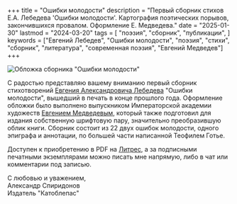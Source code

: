 +++
title = "Ошибки молодости"
description = "Первый сборник стихов Е.А. Лебедева 'Ошибки молодости'. Картография поэтических порывов, закончившихся провалом. Оформление Е. Медведева."
date = "2025-01-30"
lastmod = "2024-03-20"
tags = [
    "поэзия",
    "сборник",
    "публикации",
]
keywords = ["Евгений Лебедев", "Ошибки молодости", "поэзия", "стихи", "сборник", "литература", "современная поэзия", "Евгений Медведев"]
+++

![Обложка сборника "Ошибки молодости"](/images/collection/mistakes/mistakesCover.jpg)

С радостью представляю вашему вниманию первый сборник стихотворений [Евгения Александровича Лебедева](https://t.me/posleex) "Ошибки молодости", вышедший в печать в конце прошлого года. Оформление обложки было выполнено выпускником Императорской академии художеств [Евгением Медведевым](https://vk.com/medvedevartistgroup), который также подготовил для издания собственную шрифтовую пару, значительно преобразившую облик книги. Сборник состоит из 22 двух ошибок молодости, одного эпиграфа и аннотации, по большей части написанной Теофилем Готье.

Доступен к приобретению в PDF на [Литрес](https://www.litres.ru/book/evgeniy-lebedev-33296062/oshibki-molodosti-71528653/), а за подписными печатными экземплярами можно писать мне напрямую, либо в чат или комментарии под записью. 

С любовью и уважением,  
Александр Спиридонов  
Издатель "Катоблепас"